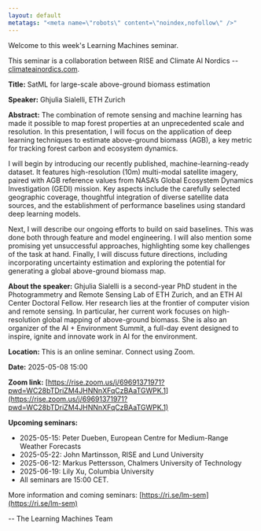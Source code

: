 ```yaml
---
layout: default
metatags: "<meta name=\"robots\" content=\"noindex,nofollow\" />"
---
```

 
Welcome to this week's Learning Machines seminar.

This seminar is a collaboration between RISE and Climate AI Nordics -- [climateainordics.com](https://climateainordics.com/).

**Title:** SatML for large-scale above-ground biomass estimation

**Speaker:** Ghjulia Sialelli, ETH Zurich

**Abstract:** The combination of remote sensing and machine learning has made it possible to map forest properties at an unprecedented scale and resolution. In this presentation, I will focus on the application of deep learning techniques to estimate above-ground biomass (AGB), a key metric for tracking forest carbon and ecosystem dynamics.

I will begin by introducing our recently published, machine-learning-ready dataset. It features high-resolution (10m) multi-modal satellite imagery, paired with AGB reference values from NASA’s Global Ecosystem Dynamics Investigation (GEDI) mission. Key aspects include the carefully selected geographic coverage, thoughtful integration of diverse satellite data sources, and the establishment of performance baselines using standard deep learning models.

Next, I will describe our ongoing efforts to build on said baselines. This was done both through feature and model engineering. I will also mention some promising yet unsuccessful approaches, highlighting some key challenges of the task at hand. Finally, I will discuss future directions, including incorporating uncertainty estimation and exploring the potential for generating a global above-ground biomass map.

**About the speaker:** Ghjulia Sialelli is a second-year PhD student in the Photogrammetry and Remote Sensing Lab of ETH Zurich, and an ETH AI Center Doctoral Fellow. Her research lies at the frontier of computer vision and remote sensing. In particular, her current work focuses on high-resolution global mapping of above-ground biomass. She is also an organizer of the AI + Environment Summit, a full-day event designed to inspire, ignite and innovate work in AI for the environment.

**Location:** This is an online seminar. Connect using Zoom.

**Date:** 2025-05-08 15:00

**Zoom link:** [https://rise.zoom.us/j/69691371971?pwd=WC28bTDriZM4JHNNnXFqCzBAaTGWPK.1](https://rise.zoom.us/j/69691371971?pwd=WC28bTDriZM4JHNNnXFqCzBAaTGWPK.1)

**Upcoming seminars:**

* 2025-05-15: Peter Dueben, European Centre for Medium-Range Weather Forecasts
* 2025-05-22: John Martinsson, RISE and Lund University
* 2025-06-12: Markus Pettersson, Chalmers University of Technology
* 2025-06-19: Lily Xu, Columbia University
* All seminars are 15:00 CET.

More information and coming seminars: [https://ri.se/lm-sem](https://ri.se/lm-sem)

-- The Learning Machines Team

